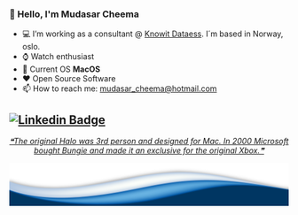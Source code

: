 ### :wave: Hello, I'm Mudasar Cheema
- :computer: I’m working as a consultant @ [Knowit Dataess](https://www.knowit.no/). I´m based in Norway, oslo.
- :watch: Watch enthusiast
- :apple: Current OS **MacOS**
- :heart: Open Source Software
- 📫 How to reach me: mudasar_cheema@hotmail.com

[![Linkedin Badge](https://img.shields.io/badge/-LinkedIn-blue?style=flat-square&logo=Linkedin&logoColor=white&link=https://www.linkedin.com/in/mudasar-ahmad/)](https://www.linkedin.com/in/mudasar-ahmad/)
---


 <p align="center">
<a href='https://github.com/marketplace/actions/quote-readme'>
<!--STARTS_HERE_QUOTE_README-->
<i>❝The original Halo was 3rd person and designed for Mac. In 2000 Microsoft bought Bungie and made it an exclusive for the original Xbox.❞</i>
<!--ENDS_HERE_QUOTE_README-->
</a>
 </p>

 <img src="https://raw.githubusercontent.com/mudasar187/mudasar187/master/wave.png">
